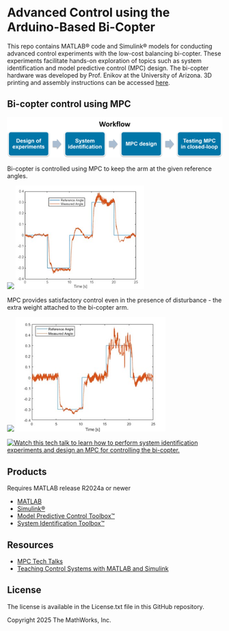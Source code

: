 # Advanced Control using the Arduino-Based Bi-Copter

This repo contains MATLAB® code and Simulink® models for conducting advanced control experiments with the low-cost balancing bi-copter. These experiments facilitate hands-on exploration of topics such as system identification and model predictive control (MPC) design. The bi-copter hardware was developed by Prof. Enikov at the University of Arizona. 3D printing and assembly instructions can be accessed [here](https://github.com/eenikov/Arduino-based-bi-copter-experiments/tree/main).

## Bi-copter control using MPC
  
<img src="MPC/images/workflow.png" width="600">


Bi-copter is controlled using MPC to keep the arm at the given reference angles.

<img src="MPC/images/closed_loop_gif.gif" width="300"> <img src="MPC/images/closed_loop_fig.jpg" width="300"> 

MPC provides satisfactory control even in the presence of disturbance - the extra weight attached to the bi-copter arm.

<img src="MPC/images/closed_loop_weight_on.gif" width="300"> <img src="MPC/images/closedloop_weighton_fig.jpg" width="350"> 

[![Watch this tech talk to learn how to perform system identification experiments and design an MPC for controlling the bi-copter.](images\thumbnail.jpg)](https://www.youtube.com/watch?v=DvDSkyDHb9o)

## Products

Requires MATLAB release R2024a or newer
- [MATLAB](https://www.mathworks.com/products/matlab.html)
- [Simulink®](https://www.mathworks.com/products/simulink.html)
- [Model Predictive Control Toolbox™](https://www.mathworks.com/products/model-predictive-control.html)
- [System Identification Toolbox™](https://www.mathworks.com/products/sysid.html)

## Resources
- [MPC Tech Talks](https://www.mathworks.com/videos/series/understanding-model-predictive-control.html)
- [Teaching Control Systems with MATLAB and Simulink](https://www.mathworks.com/solutions/control-systems/teaching-control-systems.html)

## License
The license is available in the License.txt file in this GitHub repository.

Copyright 2025 The MathWorks, Inc.
